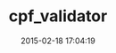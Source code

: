 ---
layout: post
title:  "cpf_validator"
repo:   "nohupbrasil/cpf_validator"
date:   2015-02-18 17:04:19
gemurl: https://github.com/nohupbrasil/cpf_validator
---